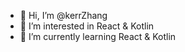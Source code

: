 - 👋 Hi, I’m @kerrZhang
- 👀 I’m interested in React & Kotlin
- 🌱 I’m currently learning React & Kotlin

<!---
kerrZhang/kerrZhang is a ✨ special ✨ repository because its `README.md` (this file) appears on your GitHub profile.
You can click the Preview link to take a look at your changes.
--->
